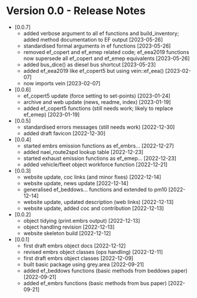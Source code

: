# Version 0.0 - Release Notes

* [0.0.7]
    * added verbose argument to all ef functions and build_inventory; 
    added method documentation to EF output [2023-05-26]
    * standardised formal arguments in ef functions [2023-05-26]
    * removed ef_copert and ef_emep related code; ef_eea2019 functions 
    now supersede all ef_copert and ef_emep equivalents [2023-05-26]
    * added bus_dice() as diesel bus shortcut [2023-05-23]
    * added ef_eea2019 like ef_copert5 but using vein::ef_eea() [2023-02-07]
    * now imports vein [2023-02-07] 
* [0.0.6]
    * ef_copert5 update (force setting to set-points) [2023-01-24]
    * archive and web update (news, readme, index) [2023-01-19] 
    * added ef_copert5 functions (still needs work; likely to replace 
      ef_emep) [2023-01-19]
* [0.0.5]
    * standardised errors messages (still needs work) [2022-12-30]
    * added draft favicon [2022-12-30]
* [0.0.4]
    * started embrs emission functions as ef_embrs... [2022-12-27]
    * added naei_route2spd lookup table [2022-12-23]
    * started exhaust emission functions as ef_emep... [2022-12-23]
    * added vehicle/fleet object workforce function [2022-12-21]
* [0.0.3]
    * website update, coc links (and minor fixes) [2022-12-14]
    * website update, news update [2022-12-14]
    * generalised ef_beddows... functions and extended to pm10 [2022-12-14] 
    * website update, updated description (web links) [2022-12-13]
    * website update, added coc and contribution [2022-12-13]
* [0.0.2]
    * object tidying (print.embrs output) [2022-12-13]
    * object handling revision [2022-12-13]
    * website skeleton build [2022-12-12]
* [0.0.1] 
    * first draft embrs object docs [2022-12-12]
    * revised embrs object classes (ops handling) [2022-12-11]
    * first draft embrs object classes [2022-12-09]
    * built basic package using grey.area [2022-09-21]
    * added ef_beddows functions (basic methods from beddows paper) [2022-09-21]
    * added ef_embrs functions (basic methods from bus paper) [2022-09-21]

    

